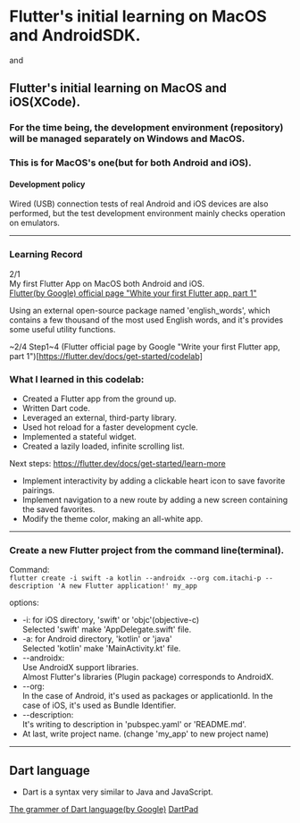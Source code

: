 # Flutter's initial learning on MacOS and AndroidSDK.
and
## Flutter's initial learning on MacOS and iOS(XCode).

### For the time being, the development environment (repository) will be managed separately on Windows and MacOS.
### This is for MacOS's one(but for both Android and iOS).

#### Development policy
Wired (USB) connection tests of real Android and iOS devices are also performed, but the test development environment mainly checks operation on emulators.

---

### Learning Record


2/1<br>
My first Flutter App on MacOS both Android and iOS.<br>
[Flutter(by Google) official page "White your first Flutter app, part 1"](https://flutter.dev/docs/get-started/codelab)

Using an external open-source package named 'english_words', which contains a few thousand of the most used English words, and it's provides some useful utility functions.

~2/4 Step1~4 (Flutter official page by Google "Write your first Flutter app, part 1")[https://flutter.dev/docs/get-started/codelab] 

### What I learned in this codelab:
- Created a Flutter app from the ground up.
- Written Dart code.
- Leveraged an external, third-party library.
- Used hot reload for a faster development cycle.
- Implemented a stateful widget.
- Created a lazily loaded, infinite scrolling list.

Next steps: https://flutter.dev/docs/get-started/learn-more
- Implement interactivity by adding a clickable heart icon to save favorite pairings.
- Implement navigation to a new route by adding a new screen containing the saved favorites.
- Modify the theme color, making an all-white app.

---

### Create a new Flutter project from the command line(terminal).

Command:<br>
`flutter create -i swift -a kotlin --androidx --org com.itachi-p --description 'A new Flutter application!' my_app`

<p>options:</p>
<ul>
  <li>-i: for iOS directory, 'swift' or 'objc'(objective-c)<br>
      Selected 'swift' make 'AppDelegate.swift' file.</li>
  <li>-a: for Android directory, 'kotlin' or 'java'<br>
      Selected 'kotlin' make 'MainActivity.kt' file.</li>
  <li>--androidx:<br>
      Use AndroidX support libraries.<br>
      Almost Flutter's libraries (Plugin package) corresponds to AndroidX.</li>
  <li>--org:<br>
               In the case of Android, it's used as packages or applicationId.
               In the case of iOS, it's used as Bundle Identifier.
  </li>
  <li>--description:<br>
               It's writing to description in 'pubspec.yaml' or 'README.md'.
  </li>
  <li>At last, write project name. (change 'my_app' to new project name)</li>
</ul>

---
## Dart language
- Dart is a syntax very similar to Java and JavaScript.

[The grammer of Dart language(by Google)](https://dart.dev/guides/language/language-tour)
[DartPad](https://dartpad.dartlang.org/)

